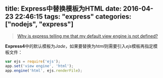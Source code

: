 title: Express中替换模板为HTML
date: 2016-04-23 22:46:15
tags: "express"
categories: ["nodejs", "express"]
---

> [Why is express telling me that my default view engine is not defined?](http://stackoverflow.com/questions/17560760/why-is-express-telling-me-that-my-default-view-engine-is-not-defined)

**Express4**中的默认模板为*Jade*，如果要替换为*html*则需要引入*ejs*模板再指定模板文件：
```js
var ejs = require('ejs');
app.set('view engine', 'html');
app.engine('html', ejs.renderFile);
```
